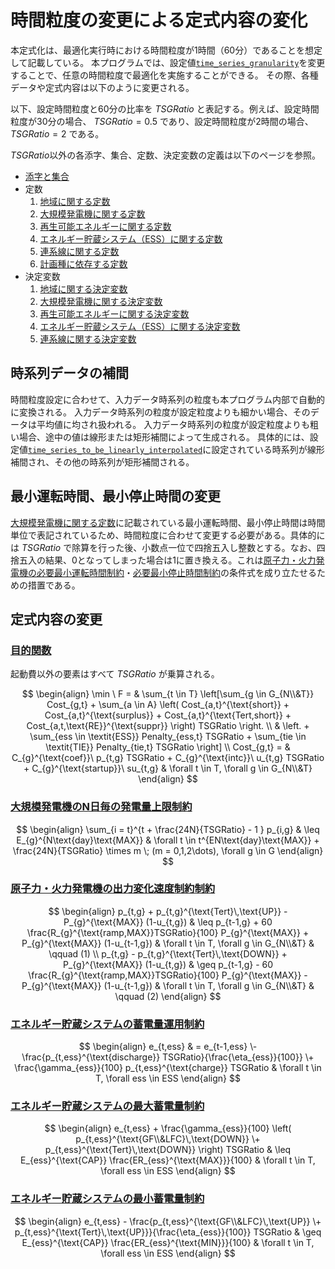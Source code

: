 # 時間粒度の変更による定式内容の変化

本定式化は、最適化実行時における時間粒度が1時間（60分）であることを想定して記載している。
本プログラムでは、設定値[`time_series_granularity`](../../06_config/02_input_data_and_solver.md#time_series_granularity)を変更することで、任意の時間粒度で最適化を実施することができる。
その際、各種データや定式内容は以下のように変更される。

以下、設定時間粒度と60分の比率を $TSGRatio$ と表記する。例えば、設定時間粒度が30分の場合、 $TSGRatio=0.5$ であり、設定時間粒度が2時間の場合、 $TSGRatio=2$ である。

$TSGRatio$以外の各添字、集合、定数、決定変数の定義は以下のページを参照。
- [添字と集合](../03_set_and_index.md)
- 定数
  1. [地域に関する定数](../04_parameter/01_area.md)
  2. [大規模発電機に関する定数](../04_parameter/02_generator.md)
  3. [再生可能エネルギーに関する定数](../04_parameter/03_re.md)
  4. [エネルギー貯蔵システム（ESS）に関する定数](../04_parameter/04_ess.md)
  5. [連系線に関する定数](../04_parameter/05_tie.md)
  6. [計画種に依存する定数](../04_parameter/06_depend_on_scheduling_kind.md)
- 決定変数
  1. [地域に関する決定変数](../05_variable/01_area.md)
  2. [大規模発電機に関する決定変数](../05_variable/02_geneation.md)
  3. [再生可能エネルギーに関する決定変数](../05_variable/03_re.md)
  4. [エネルギー貯蔵システム（ESS）に関する決定変数](../05_variable/04_ess.md)
  5. [連系線に関する決定変数](../05_variable/05_tie.md)


## 時系列データの補間
時間粒度設定に合わせて、入力データ時系列の粒度も本プログラム内部で自動的に変換される。
入力データ時系列の粒度が設定粒度よりも細かい場合、そのデータは平均値に均され扱われる。
入力データ時系列の粒度が設定粒度よりも粗い場合、途中の値は線形または矩形補間によって生成される。
具体的には、設定値[`time_series_to_be_linearly_interpolated`](../../06_config/02_input_data_and_solver.md#time_series_to_be_linearly_interpolated)に設定されている時系列が線形補間され、その他の時系列が矩形補間される。


## 最小運転時間、最小停止時間の変更
[大規模発電機に関する定数](../04_parameter/02_generator.md)に記載されている最小運転時間、最小停止時間は時間単位で表記されているため、時間粒度に合わせて変更する必要がある。具体的には $TSGRatio$ で除算を行った後、小数点一位で四捨五入し整数とする。なお、四捨五入の結果、0となってしまった場合は1に置き換える。これは[原子力・火力発電機の必要最小運転時間制約](../02_constraint/02_generation.md#原子力・火力発電機の必要最小運転時間制約)・[必要最小停止時間制約](../02_constraint/02_generation.md#原子力・火力発電機の必要最小停止時間制約)の条件式を成り立たせるための措置である。

## 定式内容の変更
### [目的関数](../01_objective_function.md)
起動費以外の要素はすべて $TSGRatio$ が乗算される。

$$
\begin{align}
         \min \ F = &  \sum_{t \in T} \left[\sum_{g \in G_{N\\&T}} Cost_{g,t} + \sum_{a \in A} \left(
                  Cost_{a,t}^{\text{short}} + Cost_{a,t}^{\text{surplus}} +
                  Cost_{a,t}^{\text{Tert,short}} +
                  Cost_{a,t,\text{RE}}^{\text{suppr}} \right) TSGRatio \right.
                  \\
                  & \left.  + \sum_{ess \in \textit{ESS}} Penalty_{ess,t} TSGRatio +
                  \sum_{tie \in \textit{TIE}} Penalty_{tie,t} TSGRatio \right]
                  \\
         Cost_{g,t} = &
         C_{g}^{\text{coef}}\ p_{t,g} TSGRatio + C_{g}^{\text{intc}}\ u_{t,g} TSGRatio
         + C_{g}^{\text{startup}}\ su_{t,g}
         & \forall t \in T, \forall g \in G_{N\\&T}
\end{align}
$$


### [大規模発電機のN日毎の発電量上限制約](../02_constraint/02_generation.md#大規模発電機のn日毎の発電量上限制約)

$$
\begin{align}
   \sum_{i = t}^{t + \frac{24N}{TSGRatio} - 1 } p_{i,g}
    & \leq E_{g}^{N\text{day}\text{MAX}}
    & \forall t \in t^{EN\text{day}\text{MAX}} + \frac{24N}{TSGRatio} \times m \; (m = 0,1,2\dots), \forall g \in G
\end{align}
$$

### [原子力・火力発電機の出力変化速度制約制約](../02_constraint/02_generation.md#原子力・火力発電機の出力変化速度制約制約)

$$
\begin{align}
   p_{t,g} + p_{t,g}^{\text{Tert}\,\text{UP}} - P_{g}^{\text{MAX}} (1-u_{t,g})
    & \leq p_{t-1,g} + 60 \frac{R_{g}^{\text{ramp,MAX}}TSGRatio}{100}  P_{g}^{\text{MAX}} + P_{g}^{\text{MAX}} (1-u_{t-1,g})
    & \forall t \in T, \forall g \in G_{N\\&T}
    & \qquad (1)
\\
   p_{t,g} - p_{t,g}^{\text{Tert}\,\text{DOWN}}  + P_{g}^{\text{MAX}} (1-u_{t,g})
    & \geq p_{t-1,g} - 60 \frac{R_{g}^{\text{ramp,MAX}}TSGRatio}{100} P_{g}^{\text{MAX}} - P_{g}^{\text{MAX}} (1-u_{t-1,g})
    & \forall t \in T, \forall g \in G_{N\\&T}
    & \qquad (2)
\end{align}
$$

### [エネルギー貯蔵システムの蓄電量運用制約](../02_constraint/04_ess.md#エネルギー貯蔵システムの蓄電量運用制約)

$$
\begin{align}
   e_{t,ess}
    & = e_{t-1,ess}
   \- \frac{p_{t,ess}^{\text{discharge}} TSGRatio}{\frac{\eta_{ess}}{100}}
   \+ \frac{\gamma_{ess}}{100} p_{t,ess}^{\text{charge}} TSGRatio
    & \forall t \in T, \forall ess \in ESS
\end{align}
$$

### [エネルギー貯蔵システムの最大蓄電量制約](../02_constraint/04_ess.md#エネルギー貯蔵システムの最大蓄電量制約)
$$
\begin{align}
   e_{t,ess} + \frac{\gamma_{ess}}{100} \left( p_{t,ess}^{\text{GF\\&LFC}\,\text{DOWN}}
   \+ p_{t,ess}^{\text{Tert}\,\text{DOWN}} \right) TSGRatio
    & \leq E_{ess}^{\text{CAP}} \frac{ER_{ess}^{\text{MAX}}}{100}
    & \forall t \in T, \forall ess \in ESS
\end{align}
$$

### [エネルギー貯蔵システムの最小蓄電量制約](../02_constraint/04_ess.md#エネルギー貯蔵システムの最小蓄電量制約)
$$
\begin{align}
   e_{t,ess} - \frac{p_{t,ess}^{\text{GF\\&LFC}\,\text{UP}}
      \+ p_{t,ess}^{\text{Tert}\,\text{UP}}}{\frac{\eta_{ess}}{100}} TSGRatio
    & \geq E_{ess}^{\text{CAP}} \frac{ER_{ess}^{\text{MIN}}}{100}
    & \forall t \in T, \forall ess \in ESS
\end{align}
$$
